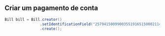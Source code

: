 ## Criar um pagamento de conta
```java
Bill bill = Bill.creator()
                .setIdentificationField("25794150099003551916515000211407100000000000000")
                .create();
```